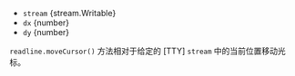 <!-- YAML
added: v0.7.7
-->

* `stream` {stream.Writable}
* `dx` {number}
* `dy` {number}

`readline.moveCursor()` 方法相对于给定的 [TTY] `stream` 中的当前位置移动光标。

